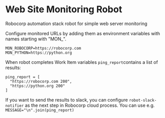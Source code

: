 # Web Site Monitoring Robot
Robocorp automation stack robot for simple web server monitoring

Configure monitored URLs by adding them as environment variables with names starting with "MON_".

    MON_ROBOCORP=https://robocorp.com
    MON_PYTHON=https://python.org

When robot completes Work Item variables ```ping_report```contains a list of results:

    ping_report = [
      "https://robocorp.com 200",
      "https://python.org 200"
    ]

If you want to send the results to slack, you can configure ```robot-slack-notifier``` as the next step in Robocorp cloud process.
You can use e.g. ```MESSAGE="\n".join(ping_report)```

